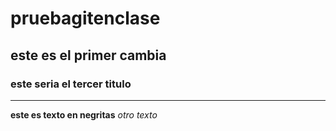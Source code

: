 # pruebagitenclase

## este es el primer cambia 

### este seria el tercer titulo 

--- 
**este es texto en negritas**
*otro texto* 